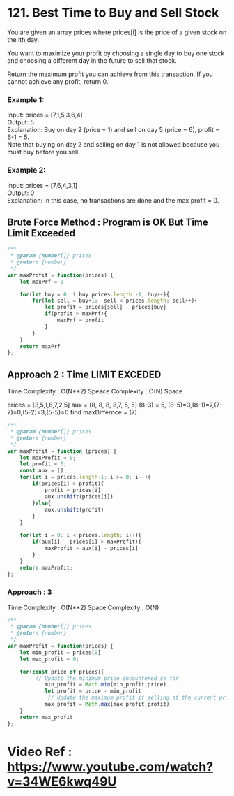 # 121. Best Time to Buy and Sell Stock

You are given an array prices where prices[i] is the price of a given stock on the ith day.

You want to maximize your profit by choosing a single day to buy one stock and choosing a different day in the future to sell that stock.

Return the maximum profit you can achieve from this transaction. If you cannot achieve any profit, return 0.

 

### Example 1:

Input: prices = [7,1,5,3,6,4]<br>
Output: 5<br>
Explanation: Buy on day 2 (price = 1) and sell on day 5 (price = 6), profit = 6-1 = 5.<br>
Note that buying on day 2 and selling on day 1 is not allowed because you must buy before you sell.<br>

### Example 2:

Input: prices = [7,6,4,3,1]<br>
Output: 0<br>
Explanation: In this case, no transactions are done and the max profit = 0.<br>

## Brute Force Method : Program is OK But Time Limit Exceeded

```js
/**
 * @param {number[]} prices
 * @return {number}
 */
var maxProfit = function(prices) {
    let maxPrf = 0

    for(let buy = 0; i buy prices.length -1; buy++){
        for(let sell = buy+1;  sell < prices.length; sell++){
            let profit = prices[sell] - prices[buy]
            if(profit > maxPrf){
                maxPrf = profit
            }
        }
    }
    return maxPrf
};
```

## Approach 2 :  Time LIMIT EXCEDED

Time Complexity : O(N**2)
Speace Complexity : O(N) Space

prices = [3,5,1,8,7,2,5]
aux =  [8, 8, 8, 8,7, 5, 5]
(8-3) = 5, (8-5)=3,(8-1)=7,(7-7)=0,(5-2)=3,(5-5)=0
find maxDiffernce = (7)

```js
/**
 * @param {number[]} prices
 * @return {number}
 */
var maxProfit = function (prices) {
    let maxProfit = 0;
    let profit = 0;
    const aux = []
    for(let i = prices.length-1; i >= 0; i--){
        if(prices[i] > profit){
            profit = prices[i]
            aux.unshift(prices[i])
        }else{
            aux.unshift(profit)
        }
    }

    for(let i = 0; i < prices.length; i++){
        if(aux[i] - prices[i] > maxProfit){
            maxProfit = aux[i] - prices[i]
        }
    }
    return maxProfit; 
};

```
### Approach : 3

Time Complexity : O(N**2)
Space Complexity : O(N)


```js
/**
 * @param {number[]} prices
 * @return {number}
 */
var maxProfit = function(prices) {
    let min_profit = prices[0]
    let max_profit = 0;

    for(const price of prices){
         // Update the minimum price encountered so far
            min_profit = Math.min(min_profit,price)
            let profit = price - min_profit
             // Update the maximum profit if selling at the current price gives a better profit
            max_profit = Math.max(max_profit,profit)
    }
    return max_profit
};
```

# Video Ref : https://www.youtube.com/watch?v=34WE6kwq49U
